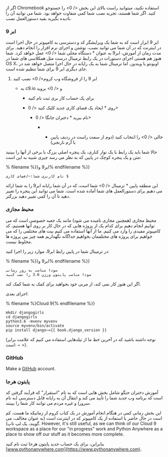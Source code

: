 اگر از Chromebook استفاده نکنید، میتوانید  راست بالای این بخش </ 0> را جستوجو کنید. اگر شما هستند، تجربه نصب شما کمی متفاوت خواهد بود. شما می توانید آن را نادیده بگیرید بقیه دستورالعمل نصب.</p> 

### ابر 9

ابر 9 ابزار است که به شما یک ویرایشگر کد و دسترسی به کامپیوتر در حال اجرا است در اینترنت که در آن شما می توانید نصب، نوشتن و اجرای نرم افزار را انجام دهید. برای مدت زمان از آموزش، ابر9 به عنوان * دستگاه محلی شما </ 0> عمل خواهد کرد. شما هنوز هم هستی اجرای دستورات در یک رابط ترمینال درست مثل همکلاسی های شما در OS X، اوبونتو یا ویندوز، اما ترمینال شما به یک رایانه در حال اجرا متصل خواهد شد در جای دیگری ابر 9 برای شما تنظیم شده است.</p> 

1. ابر 9 را از  فروشگاه وب کروم</ 0> نصب کنید</li> 
    
    - به  c9.io و </ 0> بروید</li> 
        
        - برای یک حساب کار بری ثبت نام کنید
        - روی * ایجاد یک فضای کاری جدید کلیک کنید </ 0></li> 
            
            - نام ببرید * دختران جانگا </ 0></li> 
                
                - * خالی </ 0> را انتخاب کنید (دوم از سمت راست در ردیف پایین با آرم نارنجی)</li> </ol> 
                    
                    حالا شما باید یک رابط با یک نوار کناری، یک پنجره اصلی بزرگ با برخی از آنها را ببینید متن و یک پنجره کوچک در پایین که به نظر می رسد چیزی شبیه به این است:
                    
                    % filename %}}ابر9 و% endfilename %}}
                    
                        نام کاربری شما:~/فضای کاری $
                        
                    
                    این منطقه پایین * ترمینال </ 0> شما است، که در آن شما رایانه ابر9 را به شما ارائه می دهیم برای دستورالعمل های شما آماده شده است. شما می توانید این پنجره را تغییر دهید تا آن را کمی تغییر دهید بزرگتر.</p> 
                    
                    ### محیط مجازی
                    
                    محیط مجازی (همچنین مجازی نامیده می شود) مانند یک جعبه خصوصی است که می توانیم انجام دهیم برای کدام یک از پروژه هایی که در حال کار بر روی آنها هستیم، کد کامپیوتر مفیدی را وارد می کنیم. ما از آنها استفاده می کنیم بیت های مختلفی را که می خواهیم برای پروژه های مختلفمان بخواهیم جداگانه نگهداریم همه چیز بین پروژه ها مخلوط نیست.
                    
                    در ترمینال شما در پایین رابط ابر9، موارد زیر را اجرا کنید:
                    
                    % filename %}}ابر9 و% endfilename %}}
                    
                        سودا مناسب به روز رسانی 
                        سودا مناسب پایتون ورژن 3.6 را نصب کنید
                        
                    
                    اگر این هنوز کار نمی کند، از مربی خود بخواهید برای کمک به شما کمک کند.
                    
                    اجرای بعدی:
                    
                    % filename %}Cloud 9{% endfilename %}}
                    
                        mkdir djangogirls
                        cd djangogirls
                        python3.6 -mvenv myvenv
                        source myvenv/bin/activate
                        pip install django~={{ book.django_version }}
                        
                    
                    (توجه داشته باشید که در آخرین خط ما از تیلدهایی استفاده می کنیم که علامت برابر است: ~ =).
                    
                    ### GitHub
                    
                    Make a [GitHub](https://github.com) account.
                    
                    ### پایتون هرجا
                    
                    آموزش دختران جنگو شامل بخش هایی است که به نام "استقرار" که فرآیند گرفتن کد است که برنامه وب جدید شما را تأیید می کند و انتقال آن به رایانه قابل دسترسی (به نام سرور) و غیره مردم می توانند کار شما را ببینند.
                    
                    این بخش زمانی کمی در هنگام انجام آموزش در یک کتاب کروم از زمانیکه ما هست، کم است در حال حاضر با استفاده از یک کامپیوتر که در اینترنت است (به عنوان مخالف، می گویند، یک لپ تاپ). However, it's still useful, as we can think of our Cloud 9 workspace as a place for our "in progress" work and Python Anywhere as a place to show off our stuff as it becomes more complete.
                    
                    بنابراین، برای یک حساب جدید پایتون هرجا ثبت نام کنید [www.pythonanywhere.com](https://www.pythonanywhere.com).